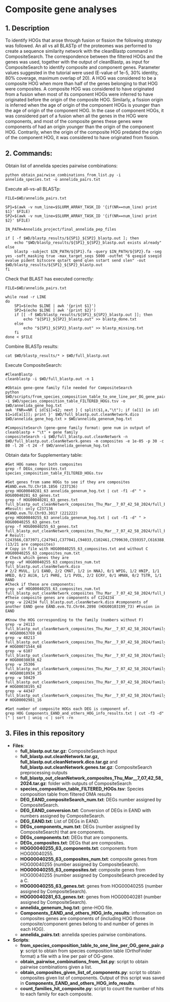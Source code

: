 # Composite gene analyses

## 1. Description
To identify HOGs that arose through fusion or fission the following strategy was followed. An all vs all BLASTp of the proteomes was performed to create a sequence similarity network with the cleanBlastp command in CompositeSearch. The correspondence between the filtered HOGs and the genes was used, together with the output of cleanBlastp, as input for CompositeSearch to identify composite and component genes. Parameter values suggested in the tutorial were used (E-value of 1e-5, 30% identity, 80% coverage, maximum overlap of 20). A HOG was considered to be a composite HOG when more than half of the genes belonging to that HOG were composites. A composite HOG was considered to have originated from a fusion when most of its component HOGs were inferred to have originated before the origin of the composite HOG. Similarly, a fission origin is inferred when the age of origin of the component HOGs is younger than the age of origin of the component HOG. In the case of component HOGs, it was considered part of a fusion when all the genes in the HOG were components, and most of the composite genes these genes were components of had an origin younger than the origin of the component HOG. Contrarily, when the origin of the composite HOG predated the origin of the component HOG, it was considered to have originated from fission.
      
## 2. Commands:
Obtain list of annelida species pairwise combinations:
```
python obtain_pairwise_combinations_from_list.py -i annelida_species.txt -o annelida_pairs.txt
```
Execute all-vs-all BLASTp:
```
FILE=$WD/annelida_pairs.txt

SP1=$(awk -v num_line=$SLURM_ARRAY_TASK_ID '{if(NR==num_line) print $1}' $FILE)
SP2=$(awk -v num_line=$SLURM_ARRAY_TASK_ID '{if(NR==num_line) print $2}' $FILE)

IN_PATH=Annelida_project/final_annelida_pep_files

if [ -f $WD/blastp_results/${SP1}_${SP2}_blastp.out ]; then
	echo "$WD/blastp_results/${SP1}_${SP2}_blastp.out exists already"
else
	blastp -subject $IN_PATH/${SP1}.fa -query $IN_PATH/${SP2}.fa -seg yes -soft_masking true -max_target_seqs 5000 -outfmt "6 qseqid sseqid evalue pident bitscore qstart qend qlen sstart send slen" -out $WD/blastp_results/${SP1}_${SP2}_blastp.out
fi
```
Check that BLAST has executed correctly:
```
FILE=$WD/annelida_pairs.txt

while read -r LINE
do
	SP1=$(echo $LINE | awk '{print $1}')
	SP2=$(echo $LINE | awk '{print $2}')
	if [[ -f $WD/blastp_results/${SP1}_${SP2}_blastp.out ]]; then
		echo "${SP1}_${SP2}_blastp.out" >> blastp_done.txt
	else
		echo "${SP1}_${SP2}_blastp.out" >> blastp_missing.txt
	fi
done < $FILE
```
Combine BLASTp results:
```
cat $WD/blastp_results/* > $WD/full_blastp.out
```
Execute CompositeSearch:
```
#CleanBlastp
cleanblastp -i $WD/full_blastp.out -n 1

#Obtain gene-gene family file needed for CompositeSearch
python $WD/scripts/from_species_composition_table_to_one_line_per_OG_gene_pair.py -i $WD/species_composition_table_FILTERED_HOGs.tsv -o $WD/annelida_gene_hog.txt
awk 'FNR==NR { id[$1]=$2; next } { split($1,a,"\t"); if (a[1] in id) $1=id[a[1]]; print }' $WD/full_blastp.out.cleanNetwork.dico $WD/annelida_gene_hog.txt > $WD/annelida_genenum_hog.txt

#CompositeSearch (gene-gene family format: gene num in output of cleanblastp + "\t" + gene family
compositeSearch -i $WD/full_blastp.out.cleanNetwork -n $WD/full_blastp.out.cleanNetwork.genes -m composites -e 1e-05 -p 30 -c 80 -l 20 -t 24 -f $WD/annelida_genenum_hog.txt
```
Obtain data for Supplementary table:
```
#Get HOG names for both composites
grep -f DEGs_composites.txt species_composition_table_FILTERED_HOGs.tsv

#Get genes from same HOGs to see if they are composites
#EAND.evm.TU.Chr10.1856 (237136)
grep HOG00040281_63 annelida_genenum_hog.txt | cut -f1 -d" " > HOG00040281_63_genes.txt
grep -f HOG00040281_63_genes.txt full_blastp_out_cleanNetwork_composites_Thu_Mar__7_07_42_58_2024/full_blastp_out_cleanNetwork.compositesinfo
#Result: only C237136
#EAND.evm.TU.Chr03.3017 (221222)
grep HOG00040255_63 annelida_genenum_hog.txt | cut -f1 -d" " > HOG00040255_63_genes.txt
grep -f HOG00040255_63_genes.txt full_blastp_out_cleanNetwork_composites_Thu_Mar__7_07_42_58_2024/full_blastp_out_cleanNetwork.compositesinfo
# Result: C243566,C873971,C247941,C377041,C94033,C102461,C799630,C559357,C616388,C886794,C221222,C383931,C575467 (13/21 are composites)
# Copy in file with HOG00040255_63_composites.txt and without C HOG00040255_63_composites_num.txt
# Check which genes they are
grep -wf HOG00040255_63_composites_num.txt full_blastp.out.cleanNetwork.dico
# 2/2 MVUL, 1/1 EAND, 2/2 CMAT, 1/2 in NNAJ, 0/1 WPIG, 1/2 HNIP, 1/1 HMED, 0/2 AUJA, 1/1 PHRE, 1/1 PVOL, 2/2 ECRY, 0/1 HMAN, 0/2 TSTR, 1/1 RAND
#Check if these are components:
grep -wf HOG00040255_63_composites_num.txt full_blastp_out_cleanNetwork_composites_Thu_Mar__7_07_42_58_2024/full_blastp_out_cleanNetwork.composites
#These composite genes are components of C224234
grep -w 224234 full_blastp.out.cleanNetwork.dico #components of another EAND gene EAND.evm.TU.Chr04.2898 (HOG00103199_73) #Fusion in EAND

#Know the HOG corresponding to the family (numbers without F)
grep -w 24113 full_blastp_out_cleanNetwork_composites_Thu_Mar__7_07_42_58_2024/family.info # HOG00063769_68
grep -w 48213 full_blastp_out_cleanNetwork_composites_Thu_Mar__7_07_42_58_2024/family.info # HOG00071544_68
grep -w 6107 full_blastp_out_cleanNetwork_composites_Thu_Mar__7_07_42_58_2024/family.info # HOG00038038_62
grep -w 35306 full_blastp_out_cleanNetwork_composites_Thu_Mar__7_07_42_58_2024/family.info # HOG00010934_35
grep -w 50429 full_blastp_out_cleanNetwork_composites_Thu_Mar__7_07_42_58_2024/family.info # HOG00038195_62
grep -w 44347 full_blastp_out_cleanNetwork_composites_Thu_Mar__7_07_42_58_2024/family.info # HOG00002981_16

#Get number of composite HOGs each DEG is component of.
grep HOG Components_EAND_and_others_HOG_info_results.txt | cut -f3 -d"(" | sort | uniq -c | sort -rn
```

## 3. Files in this repository
  - **Files**:
    - **full_blastp.out.tar.gz**: CompositeSearch input
	- **full_blastp.out.cleanNetwork.tar.gz, full_blastp.out.cleanNetwork.dico.tar.gz** and **full_blastp.out.cleanNetwork.genes.tar.gz**: CompositeSearch preprocessing outputs
	- **full_blastp_out_cleanNetwork_composites_Thu_Mar__7_07_42_58_2024.tar.gz**: folder with outputs of CompositeSearch
    - **species_composition_table_FILTERED_HOGs.tsv**: Species composition table from filtered OMA results
    - **DEG_EAND_compositeSearch_num.txt**:  DEGs number assigned by CompositeSearch.
    - **DEG_EAND_conversion.txt**: Conversion of DEGs in EAND with numbers assigned by CompositeSearch.
    - **DEG_EAND.txt**: List of DEGs in EAND.
    - **DEGs_components_num.txt**: DEGs (number assigned by CompositeSearch) that are components.
    - **DEGs_components.txt**: DEGs that are components.
    - **DEGs_composites.txt**: DEGs that are composites.
    - **HOG00040255_63_components.txt**: components from HOG00040255.
    - **HOG00040255_63_composites_num.txt**: composite genes from HOG00040255 (number assigned by CompositeSearch).
    - **HOG00040255_63_composites.txt**: composite genes from HOG00040255 (number assigned by CompositeSearch preceded by a C.
    - **HOG00040255_63_genes.txt**: genes from HOG00040255 (number assigned by CompositeSearch).
    - **HOG00040281_63_genes.txt**: genes from HOG00040281 (number assigned by CompositeSearch).
    - **annelida_genenum_hog.txt**: gene-HOG file.
    - **Components_EAND_and_others_HOG_info_results**: information on composites genes are components of (including HOG those composite/component genes belong to and number of genes in each HOG).
    - **annelida_pairs.txt**: annelida species pairwise combinations.
  - **Scripts**:
    - **from_species_composition_table_to_one_line_per_OG_gene_pair.py**: script to obtain from species composition table (OrthoFinder format) a file with a line per pair of OG-gene.
    - **obtain_pairwise_combinations_from_list.py**: script to obtain pairwise combinations given a list.
    - **obtain_composites_given_list_of_components.py**: script to obtain composites given list of components. Output of this script was saved in **Components_EAND_and_others_HOG_info_results**.
    - **count_families_hit_composite.py**: script to count the number of hits to each family for each composite.
  
